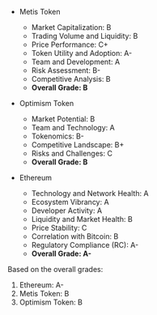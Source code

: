- Metis Token
  - Market Capitalization: B
  - Trading Volume and Liquidity: B
  - Price Performance: C+
  - Token Utility and Adoption: A-
  - Team and Development: A
  - Risk Assessment: B-
  - Competitive Analysis: B
  - **Overall Grade: B**

- Optimism Token
  - Market Potential: B
  - Team and Technology: A
  - Tokenomics: B-
  - Competitive Landscape: B+
  - Risks and Challenges: C
  - **Overall Grade: B**

- Ethereum
  - Technology and Network Health: A
  - Ecosystem Vibrancy: A
  - Developer Activity: A
  - Liquidity and Market Health: B
  - Price Stability: C
  - Correlation with Bitcoin: B
  - Regulatory Compliance (RC): A-
  - **Overall Grade: A-**

Based on the overall grades:

1. Ethereum: A-
2. Metis Token: B
3. Optimism Token: B
